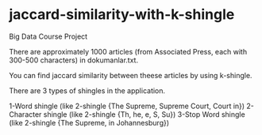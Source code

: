 # jaccard-similarity-with-k-shingle

Big Data Course Project

There are approximately 1000 articles (from Associated Press, each with 300-500 characters) in dokumanlar.txt.

You can find jaccard similarity between theese articles by using k-shingle.

There are 3 types of shingles in the application.

1-Word shingle (like 2-shingle {The Supreme, Supreme Court, Court in})
2-Character shingle (like 2-shingle {Th, he, e, S, Su})
3-Stop Word shingle (like 2-shingle {The Supreme, in Johannesburg})
